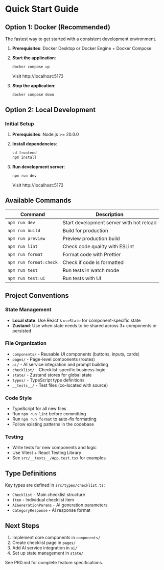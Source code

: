 # Quick Start Guide

## Option 1: Docker (Recommended)

The fastest way to get started with a consistent development environment.

1. **Prerequisites**: Docker Desktop or Docker Engine + Docker Compose

2. **Start the application**:
   ```bash
   docker compose up
   ```
   Visit http://localhost:5173

3. **Stop the application**:
   ```bash
   docker compose down
   ```

## Option 2: Local Development

### Initial Setup

1. **Prerequisites**: Node.js >= 20.0.0

2. **Install dependencies**:
   ```bash
   cd frontend
   npm install
   ```

3. **Run development server**:
   ```bash
   npm run dev
   ```
   Visit http://localhost:5173

## Available Commands

| Command | Description |
|---------|-------------|
| `npm run dev` | Start development server with hot reload |
| `npm run build` | Build for production |
| `npm run preview` | Preview production build |
| `npm run lint` | Check code quality with ESLint |
| `npm run format` | Format code with Prettier |
| `npm run format:check` | Check if code is formatted |
| `npm run test` | Run tests in watch mode |
| `npm run test:ui` | Run tests with UI |

## Project Conventions

### State Management
- **Local state**: Use React's `useState` for component-specific state
- **Zustand**: Use when state needs to be shared across 3+ components or persisted

### File Organization
- `components/` - Reusable UI components (buttons, inputs, cards)
- `pages/` - Page-level components (routes)
- `ai/` - AI service integration and prompt building
- `checklist/` - Checklist-specific business logic
- `state/` - Zustand stores for global state
- `types/` - TypeScript type definitions
- `__tests__/` - Test files (co-located with source)

### Code Style
- TypeScript for all new files
- Run `npm run lint` before committing
- Run `npm run format` to auto-fix formatting
- Follow existing patterns in the codebase

### Testing
- Write tests for new components and logic
- Use Vitest + React Testing Library
- See `src/__tests__/App.test.tsx` for examples

## Type Definitions

Key types are defined in `src/types/checklist.ts`:
- `Checklist` - Main checklist structure
- `Item` - Individual checklist item
- `AIGenerationParams` - AI generation parameters
- `CategoryResponse` - AI response format

## Next Steps

1. Implement core components in `components/`
2. Create checklist page in `pages/`
3. Add AI service integration in `ai/`
4. Set up state management in `state/`

See PRD.md for complete feature specifications.
